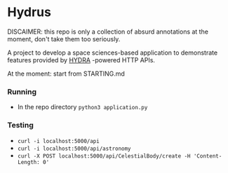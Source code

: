 # Hydrus

DISCAIMER: this repo is only a collection of absurd annotations at the moment, don't take them too seriously.

A project to develop a space sciences-based application to demonstrate features provided by [HYDRA](http://www.hydra-cg.com/spec/latest/core) -powered HTTP APIs.

At the moment: start from STARTING.md

### Running
* In the repo directory `python3 application.py`

### Testing
* `curl -i localhost:5000/api`
* `curl -i localhost:5000/api/astronomy`
* `curl -X POST localhost:5000/api/CelestialBody/create -H 'Content-Length: 0'`
